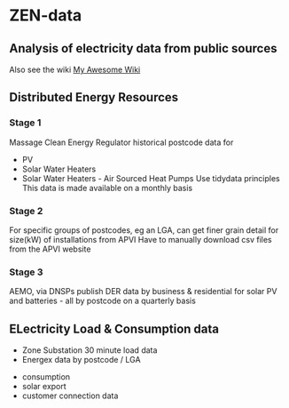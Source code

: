 # ZEN-data
## Analysis of electricity data from public sources

Also see the wiki
[My Awesome Wiki](../../wiki)


## Distributed Energy Resources

### Stage 1
Massage Clean Energy Regulator historical postcode data for
* PV
* Solar Water Heaters
* Solar Water Heaters - Air Sourced Heat Pumps
Use tidydata principles
This data is made available on a monthly basis

### Stage 2
For specific groups of postcodes, eg an LGA, can get finer grain
detail for size(kW) of installations from APVI
Have to manually download csv files from the APVI website

### Stage 3
AEMO, via DNSPs publish DER data by business & residential for solar PV
and batteries - all by postcode on a quarterly basis

## ELectricity Load & Consumption data

* Zone Substation 30 minute load data
* Energex data by postcode / LGA
+ consumption
+ solar export
+ customer connection data 
